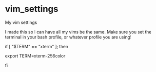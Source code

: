 # vim_settings
My vim settings

I made this so I can have all my vims be the same. Make sure you set the terminal in your bash profile, or whatever profile you are using!

if [ "$TERM" == "xterm" ]; then

  export TERM=xterm-256color
  
fi
